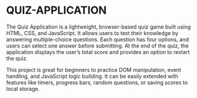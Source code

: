 # QUIZ-APPLICATION
The Quiz Application is a lightweight, browser-based quiz game built using HTML, CSS, and JavaScript. It allows users to test their knowledge by answering multiple-choice questions. Each question has four options, and users can select one answer before submitting. At the end of the quiz, the application displays the user’s total score and provides an option to restart the quiz.

This project is great for beginners to practice DOM manipulation, event handling, and JavaScript logic building. It can be easily extended with features like timers, progress bars, random questions, or saving scores to local storage.
